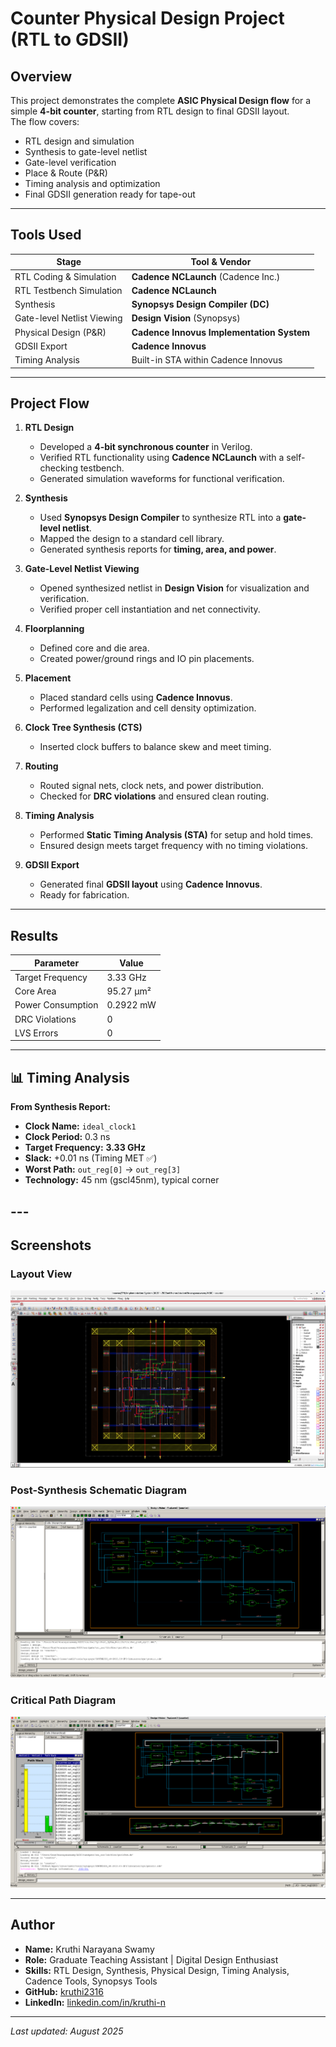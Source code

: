 # Counter Physical Design Project (RTL to GDSII)

## Overview
This project demonstrates the complete **ASIC Physical Design flow** for a simple **4-bit counter**, starting from RTL design to final GDSII layout.  
The flow covers:
- RTL design and simulation
- Synthesis to gate-level netlist
- Gate-level verification
- Place & Route (P&R)
- Timing analysis and optimization
- Final GDSII generation ready for tape-out

---

## Tools Used

| Stage                         | Tool & Vendor                         |
|--------------------------------|----------------------------------------|
| RTL Coding & Simulation        | **Cadence NCLaunch** (Cadence Inc.)    |
| RTL Testbench Simulation       | **Cadence NCLaunch**                   |
| Synthesis                      | **Synopsys Design Compiler (DC)**      |
| Gate-level Netlist Viewing     | **Design Vision** (Synopsys)           |
| Physical Design (P&R)          | **Cadence Innovus Implementation System** |
| GDSII Export                   | **Cadence Innovus**                    |
| Timing Analysis                | Built-in STA within Cadence Innovus    |

---

## Project Flow

1. **RTL Design**
   - Developed a **4-bit synchronous counter** in Verilog.
   - Verified RTL functionality using **Cadence NCLaunch** with a self-checking testbench.
   - Generated simulation waveforms for functional verification.

2. **Synthesis**
   - Used **Synopsys Design Compiler** to synthesize RTL into a **gate-level netlist**.
   - Mapped the design to a standard cell library.
   - Generated synthesis reports for **timing, area, and power**.

3. **Gate-Level Netlist Viewing**
   - Opened synthesized netlist in **Design Vision** for visualization and verification.
   - Verified proper cell instantiation and net connectivity.

4. **Floorplanning**
   - Defined core and die area.
   - Created power/ground rings and IO pin placements.

5. **Placement**
   - Placed standard cells using **Cadence Innovus**.
   - Performed legalization and cell density optimization.

6. **Clock Tree Synthesis (CTS)**
   - Inserted clock buffers to balance skew and meet timing.

7. **Routing**
   - Routed signal nets, clock nets, and power distribution.
   - Checked for **DRC violations** and ensured clean routing.

8. **Timing Analysis**
   - Performed **Static Timing Analysis (STA)** for setup and hold times.
   - Ensured design meets target frequency with no timing violations.

9. **GDSII Export**
   - Generated final **GDSII layout** using **Cadence Innovus**.
   - Ready for fabrication.

---

## Results

| Parameter               | Value |
|-------------------------|-------|
| Target Frequency        | 3.33 GHz |
| Core Area               | 95.27 µm² |
| Power Consumption       | 0.2922 mW |
| DRC Violations          | 0     |
| LVS Errors              | 0     |

---
## 📊 Timing Analysis
**From Synthesis Report:**
- **Clock Name:** `ideal_clock1`
- **Clock Period:** 0.3 ns  
- **Target Frequency:** **3.33 GHz**
- **Slack:** +0.01 ns (Timing MET ✅)
- **Worst Path:** `out_reg[0]` → `out_reg[3]`
- **Technology:** 45 nm (gscl45nm), typical corner

## ---

## Screenshots

### Layout View
![Layout View](Images/Counter_layout.png)

### Post-Synthesis Schematic Diagram
![Block Diagram](Images/Counter_Post_Synthesis_Schematic.png)

### Critical Path Diagram
![Timing Diagram](Images/Counter_Critical_path_DV.png)

---

## Author

- **Name:** Kruthi Narayana Swamy 
- **Role:** Graduate Teaching Assistant | Digital Design Enthusiast  
- **Skills:** RTL Design, Synthesis, Physical Design, Timing Analysis, Cadence Tools, Synopsys Tools  
- **GitHub:** [kruthi2316](https://github.com/kruthi2316)  
- **LinkedIn:** [linkedin.com/in/kruthi-n](https://www.linkedin.com/in/kruthi-n)  

---

*Last updated: August 2025*